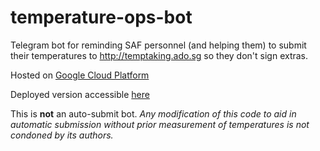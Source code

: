 # temperature-ops-bot

Telegram bot for reminding SAF personnel (and helping them) to submit their temperatures to http://temptaking.ado.sg so they don't sign extras.

Hosted on [Google Cloud Platform](https://cloud.google.com/appengine)

Deployed version accessible [here](http://t.me/temperature_ops_bot)


This is **not** an auto-submit bot. *Any modification of this code to aid in automatic submission without prior measurement of temperatures is not condoned by its authors.*
